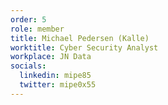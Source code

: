 ```yaml
---
order: 5
role: member
title: Michael Pedersen (Kalle)
worktitle: Cyber Security Analyst
workplace: JN Data
socials:
  linkedin: mipe85
  twitter: mipe0x55
---
```


